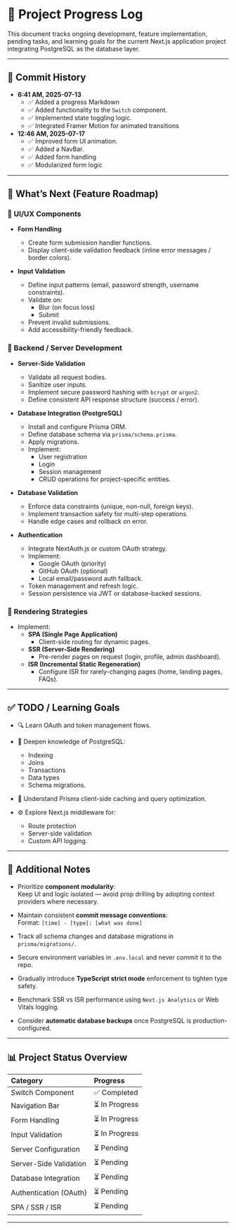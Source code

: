 # 📓 Project Progress Log

This document tracks ongoing development, feature implementation, pending tasks, and learning goals for the current Next.js application project integrating PostgreSQL as the database layer.

---

## 📅 Commit History

- **6:41 AM, 2025-07-13**
  - ✅ Added a progress Markdown
  - ✅ Added functionality to the `Switch` component.
  - ✅ Implemented state toggling logic.
  - ✅ Integrated Framer Motion for animated transitions
- **12:46 AM, 2025-07-17**
  - ✅ Improved form UI animation.
  - ✅ Added a NavBar.
  - ✅ Added form handling
  - ✅ Modularized form logic

---

## 🚀 What’s Next (Feature Roadmap)

### 🔸 UI/UX Components

- **Form Handling**
  - Create form submission handler functions.
  - Display client-side validation feedback (inline error messages / border colors).

- **Input Validation**
  - Define input patterns (email, password strength, username constraints).
  - Validate on:
    - Blur (on focus loss)
    - Submit
  - Prevent invalid submissions.
  - Add accessibility-friendly feedback.

### 🔸 Backend / Server Development

- **Server-Side Validation**
  - Validate all request bodies.
  - Sanitize user inputs.
  - Implement secure password hashing with `bcrypt` or `argon2`.
  - Define consistent API response structure (success / error).

- **Database Integration (PostgreSQL)**
  - Install and configure Prisma ORM.
  - Define database schema via `prisma/schema.prisma`.
  - Apply migrations.
  - Implement:
    - User registration
    - Login
    - Session management
    - CRUD operations for project-specific entities.

- **Database Validation**
  - Enforce data constraints (unique, non-null, foreign keys).
  - Implement transaction safety for multi-step operations.
  - Handle edge cases and rollback on error.

- **Authentication**
  - Integrate NextAuth.js or custom OAuth strategy.
  - Implement:
    - Google OAuth (priority)
    - GitHub OAuth (optional)
    - Local email/password auth fallback.
  - Token management and refresh logic.
  - Session persistence via JWT or database-backed sessions.

### 🔸 Rendering Strategies

- Implement:
  - **SPA (Single Page Application)**
    - Client-side routing for dynamic pages.
  - **SSR (Server-Side Rendering)**
    - Pre-render pages on request (login, profile, admin dashboard).
  - **ISR (Incremental Static Regeneration)**
    - Configure ISR for rarely-changing pages (home, landing pages, FAQs).

---

## ✅ TODO / Learning Goals

- 🔍 Learn OAuth and token management flows.
- 💾 Deepen knowledge of PostgreSQL:
  - Indexing
  - Joins
  - Transactions
  - Data types
  - Schema migrations.

- 🧠 Understand Prisma client-side caching and query optimization.

- ⚙️ Explore Next.js middleware for:
  - Route protection
  - Server-side validation
  - Custom API logging.

---

## 📌 Additional Notes

- Prioritize **component modularity**:  
  Keep UI and logic isolated — avoid prop drilling by adopting context providers where necessary.

- Maintain consistent **commit message conventions**:  
  Format: `[time] - [type]: [what was done]`

- Track all schema changes and database migrations in `prisma/migrations/`.

- Secure environment variables in `.env.local` and never commit it to the repo.

- Gradually introduce **TypeScript strict mode** enforcement to tighten type safety.

- Benchmark SSR vs ISR performance using `Next.js Analytics` or Web Vitals logging.

- Consider **automatic database backups** once PostgreSQL is production-configured.

---

## 📊 Project Status Overview

| Category               | Progress       |
| :--------------------- | :------------- |
| Switch Component       | ✅ Completed   |
| Navigation Bar         | ⏳ In Progress |
| Form Handling          | ⏳ In Progress |
| Input Validation       | ⏳ In Progress |
| Server Configuration   | ⏳ Pending     |
| Server-Side Validation | ⏳ Pending     |
| Database Integration   | ⏳ Pending     |
| Authentication (OAuth) | ⏳ Pending     |
| SPA / SSR / ISR        | ⏳ Pending     |

---
